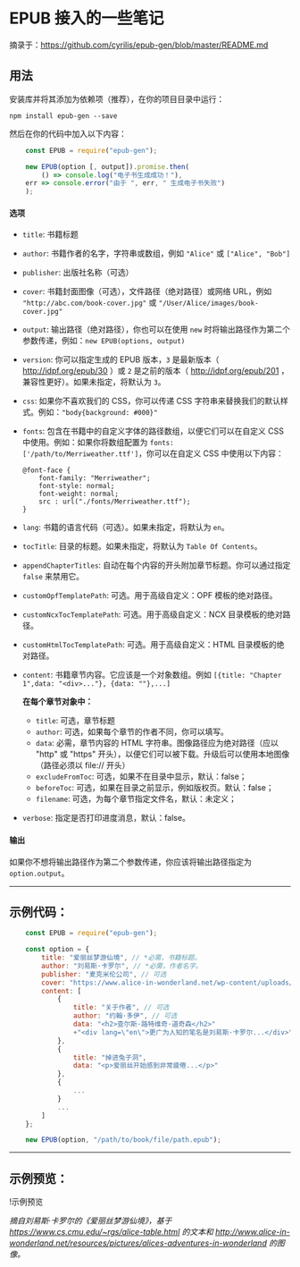 # EPUB 接入的一些笔记
摘录于：https://github.com/cyrilis/epub-gen/blob/master/README.md
## 用法

安装库并将其添加为依赖项（推荐），在你的项目目录中运行：

	npm install epub-gen --save

然后在你的代码中加入以下内容：

```javascript
    const EPUB = require("epub-gen");

    new EPUB(option [, output]).promise.then(
        () => console.log("电子书生成成功！"),
	err => console.error("由于 ", err, " 生成电子书失败")
    );
```

#### 选项

- `title`:    书籍标题
- `author`:    书籍作者的名字，字符串或数组，例如 `"Alice"` 或 `["Alice", "Bob"]`
- `publisher`:    出版社名称（可选）
- `cover`:    书籍封面图像（可选），文件路径（绝对路径）或网络 URL，例如 `"http://abc.com/book-cover.jpg"` 或 `"/User/Alice/images/book-cover.jpg"`
- `output`:    输出路径（绝对路径），你也可以在使用 `new` 时将输出路径作为第二个参数传递，例如：`new EPUB(options, output)`
- `version`:    你可以指定生成的 EPUB 版本，`3` 是最新版本（ http://idpf.org/epub/30 ）或 `2` 是之前的版本（ http://idpf.org/epub/201 ，兼容性更好）。如果未指定，将默认为 `3`。
- `css`:    如果你不喜欢我们的 CSS，你可以传递 CSS 字符串来替换我们的默认样式。例如：`"body{background: #000}"`
- `fonts`:    包含在书籍中的自定义字体的路径数组，以便它们可以在自定义 CSS 中使用。例如：如果你将数组配置为 `fonts: ['/path/to/Merriweather.ttf']`，你可以在自定义 CSS 中使用以下内容：

    ```
    @font-face {
        font-family: "Merriweather";
        font-style: normal;
        font-weight: normal;
        src : url("./fonts/Merriweather.ttf");
    }
    ```
- `lang`:    书籍的语言代码（可选）。如果未指定，将默认为 `en`。
- `tocTitle`:    目录的标题。如果未指定，将默认为 `Table Of Contents`。
- `appendChapterTitles`:    自动在每个内容的开头附加章节标题。你可以通过指定 `false` 来禁用它。
- `customOpfTemplatePath`:    可选。用于高级自定义：OPF 模板的绝对路径。
- `customNcxTocTemplatePath`:    可选。用于高级自定义：NCX 目录模板的绝对路径。
- `customHtmlTocTemplatePath`:    可选。用于高级自定义：HTML 目录模板的绝对路径。
- `content`:    书籍章节内容。它应该是一个对象数组。例如 `[{title: "Chapter 1",data: "<div>..."}, {data: ""},...]`

    **在每个章节对象中：**

    - `title`:        可选，章节标题
    - `author`:        可选，如果每个章节的作者不同，你可以填写。
    - `data`:        必需，章节内容的 HTML 字符串。图像路径应为绝对路径（应以 "http" 或 "https" 开头），以便它们可以被下载。升级后可以使用本地图像（路径必须以 file:// 开头）
    - `excludeFromToc`:        可选，如果不在目录中显示，默认：false；
    - `beforeToc`:        可选，如果在目录之前显示，例如版权页。默认：false；
    - `filename`:        可选，为每个章节指定文件名，默认：未定义；
- `verbose`:    指定是否打印进度消息，默认：false。

#### 输出
如果你不想将输出路径作为第二个参数传递，你应该将输出路径指定为 `option.output`。

------

## 示例代码：

```javascript
    const EPUB = require("epub-gen");

    const option = {
        title: "爱丽丝梦游仙境", // *必需，书籍标题。
        author: "刘易斯·卡罗尔", // *必需，作者名字。
        publisher: "麦克米伦公司", // 可选
        cover: "https://www.alice-in-wonderland.net/wp-content/uploads/1book1.jpg", // URL 或文件路径，均可。
        content: [
            {
                title: "关于作者", // 可选
                author: "约翰·多伊", // 可选
                data: "<h2>查尔斯·路特维奇·道奇森</h2>"
                +"<div lang=\"en\">更广为人知的笔名是刘易斯·卡罗尔...</div>" // 传递 HTML 字符串
            },
            {
                title: "掉进兔子洞",
                data: "<p>爱丽丝开始感到非常疲倦...</p>"
            },
            {
                ...
            }
            ...
        ]
    };

    new EPUB(option, "/path/to/book/file/path.epub");

```

------

## 示例预览：

!示例预览

_摘自刘易斯·卡罗尔的《爱丽丝梦游仙境》，基于 https://www.cs.cmu.edu/~rgs/alice-table.html 的文本和 http://www.alice-in-wonderland.net/resources/pictures/alices-adventures-in-wonderland 的图像。_

